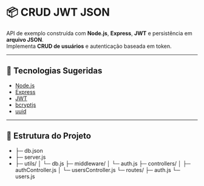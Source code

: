 # 📦 CRUD JWT JSON

API de exemplo construída com **Node.js**, **Express**, **JWT** e persistência em **arquivo JSON**.  
Implementa **CRUD de usuários** e autenticação baseada em token.  

---

## 🚀 Tecnologias Sugeridas
- [Node.js](https://nodejs.org/)
- [Express](https://expressjs.com/)
- [JWT](https://jwt.io/)
- [bcryptjs](https://www.npmjs.com/package/bcryptjs)
- [uuid](https://www.npmjs.com/package/uuid)

---

## 📂 Estrutura do Projeto
- ├─ db.json
- ├─ server.js
- ├─ utils/
│  └─ db.js
├─ middleware/
│  └─ auth.js
├─ controllers/
│  ├─ authController.js
│  └─ usersController.js
└─ routes/
   ├─ auth.js
   └─ users.js

